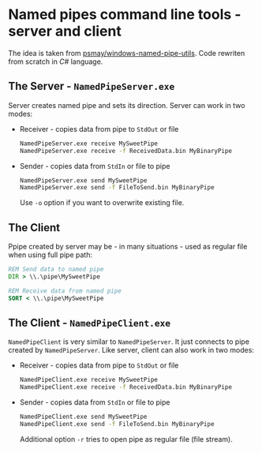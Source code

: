 # Named pipes command line tools - server and client

The idea is taken from [psmay/windows-named-pipe-utils](https://github.com/psmay/windows-named-pipe-utils). Code rewriten from scratch in *C#* language.

## The Server - `NamedPipeServer.exe`

Server creates named pipe and sets its direction.
Server can work in two modes:

* Receiver - copies data from pipe to `StdOut` or file

    ```.bat
    NamedPipeServer.exe receive MySweetPipe
    NamedPipeServer.exe receive -f ReceivedData.bin MyBinaryPipe
    ```

* Sender - copies data from `StdIn` or file to pipe

    ```.bat
    NamedPipeServer.exe send MySweetPipe
    NamedPipeServer.exe send -f FileToSend.bin MyBinaryPipe
    ```

    Use `-o` option if you want to overwrite existing file.

## The Client

Ppipe created by server may be - in many situations - used as regular file when using full pipe path:

```.bat
REM Send data to named pipe
DIR > \\.\pipe\MySweetPipe

REM Receive data from named pipe
SORT < \\.\pipe\MySweetPipe
```

## The Client - `NamedPipeClient.exe`

`NamedPipeClient` is very similar to `NamedPipeServer`.
It just connects to pipe created by `NamedPipeServer`.
Like server, client can also work in two modes:

* Receiver - copies data from pipe to `StdOut` or file

    ```.bat
    NamedPipeClient.exe receive MySweetPipe
    NamedPipeClient.exe receive -f ReceivedData.bin MyBinaryPipe
    ```

* Sender - copies data from `StdIn` or file to pipe

    ```.bat
    NamedPipeClient.exe send MySweetPipe
    NamedPipeClient.exe send -f FileToSend.bin MyBinaryPipe
    ```

    Additional option `-r` tries to open pipe as regular file (file stream).